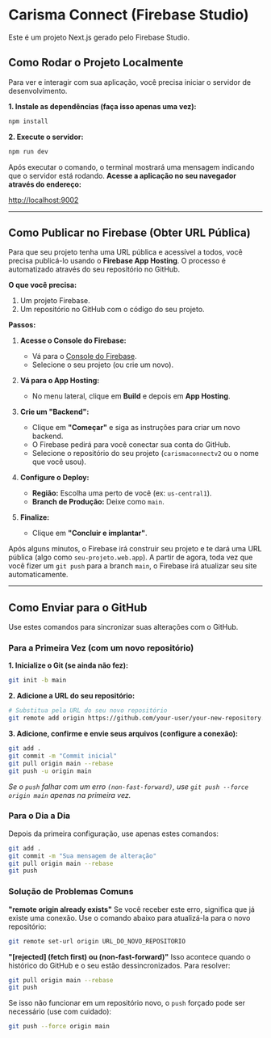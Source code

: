 # Carisma Connect (Firebase Studio)

Este é um projeto Next.js gerado pelo Firebase Studio.

## Como Rodar o Projeto Localmente

Para ver e interagir com sua aplicação, você precisa iniciar o servidor de desenvolvimento.

**1. Instale as dependências (faça isso apenas uma vez):**
```bash
npm install
```

**2. Execute o servidor:**
```bash
npm run dev
```

Após executar o comando, o terminal mostrará uma mensagem indicando que o servidor está rodando. **Acesse a aplicação no seu navegador através do endereço:**

[http://localhost:9002](http://localhost:9002)

---

## Como Publicar no Firebase (Obter URL Pública)

Para que seu projeto tenha uma URL pública e acessível a todos, você precisa publicá-lo usando o **Firebase App Hosting**. O processo é automatizado através do seu repositório no GitHub.

**O que você precisa:**
1.  Um projeto Firebase.
2.  Um repositório no GitHub com o código do seu projeto.

**Passos:**

1.  **Acesse o Console do Firebase:**
    *   Vá para o [Console do Firebase](https://console.firebase.google.com/).
    *   Selecione o seu projeto (ou crie um novo).

2.  **Vá para o App Hosting:**
    *   No menu lateral, clique em **Build** e depois em **App Hosting**.

3.  **Crie um "Backend":**
    *   Clique em **"Começar"** e siga as instruções para criar um novo backend.
    *   O Firebase pedirá para você conectar sua conta do GitHub.
    *   Selecione o repositório do seu projeto (`carismaconnectv2` ou o nome que você usou).

4.  **Configure o Deploy:**
    *   **Região:** Escolha uma perto de você (ex: `us-central1`).
    *   **Branch de Produção:** Deixe como `main`.

5.  **Finalize:**
    *   Clique em **"Concluir e implantar"**.

Após alguns minutos, o Firebase irá construir seu projeto e te dará uma URL pública (algo como `seu-projeto.web.app`). A partir de agora, toda vez que você fizer um `git push` para a branch `main`, o Firebase irá atualizar seu site automaticamente.

---

## Como Enviar para o GitHub

Use estes comandos para sincronizar suas alterações com o GitHub.

### Para a Primeira Vez (com um novo repositório)

**1. Inicialize o Git (se ainda não fez):**
```bash
git init -b main
```

**2. Adicione a URL do seu repositório:**
```bash
# Substitua pela URL do seu novo repositório
git remote add origin https://github.com/your-user/your-new-repository.git
```

**3. Adicione, confirme e envie seus arquivos (configure a conexão):**
```bash
git add .
git commit -m "Commit inicial"
git pull origin main --rebase
git push -u origin main
```
*Se o `push` falhar com um erro `(non-fast-forward)`, use `git push --force origin main` apenas na primeira vez.*

### Para o Dia a Dia

Depois da primeira configuração, use apenas estes comandos:
```bash
git add .
git commit -m "Sua mensagem de alteração"
git pull origin main --rebase
git push
```

### Solução de Problemas Comuns

**"remote origin already exists"**
Se você receber este erro, significa que já existe uma conexão. Use o comando abaixo para atualizá-la para o novo repositório:
```bash
git remote set-url origin URL_DO_NOVO_REPOSITORIO
```

**"[rejected] (fetch first) ou (non-fast-forward)"**
Isso acontece quando o histórico do GitHub e o seu estão dessincronizados. Para resolver:
```bash
git pull origin main --rebase
git push
```
Se isso não funcionar em um repositório novo, o `push` forçado pode ser necessário (use com cuidado):
```bash
git push --force origin main
```

